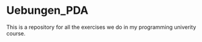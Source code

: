 # Uebungen_PDA
This is a repository for all the exercises we do in my programming univerity course.
